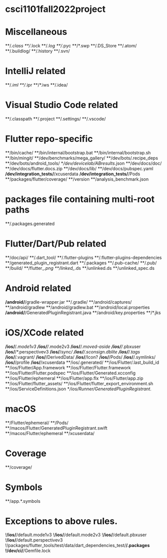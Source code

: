 # csci1101fall2022project
# Miscellaneous
**/*.class
**/*.lock
**/*.log
**/*.pyc
**/*.swp
**/.DS_Store
**/.atom/
**/.buildlog/
**/.history
**/.svn/

# IntelliJ related
**/*.iml
**/*.ipr
**/*.iws
**/.idea/

# Visual Studio Code related
**/.classpath
**/.project
**/.settings/
**/.vscode/

# Flutter repo-specific
**/bin/cache/
**/bin/internal/bootstrap.bat
**/bin/internal/bootstrap.sh
**/bin/mingit/
**/dev/benchmarks/mega_gallery/
**/dev/bots/.recipe_deps
**/dev/bots/android_tools/
**/dev/devicelab/ABresults*.json
**/dev/docs/doc/
**/dev/docs/flutter.docs.zip
**/dev/docs/lib/
**/dev/docs/pubspec.yaml
**/dev/integration_tests/**/xcuserdata
**/dev/integration_tests/**/Pods
**/packages/flutter/coverage/
**/version
**/analysis_benchmark.json

# packages file containing multi-root paths
**/.packages.generated

# Flutter/Dart/Pub related
**/doc/api/
**/.dart_tool/
**/.flutter-plugins
**/.flutter-plugins-dependencies
**/generated_plugin_registrant.dart
**/.packages
**/.pub-cache/
**/.pub/
**/build/
**/flutter_*.png
**/linked_*.ds
**/unlinked.ds
**/unlinked_spec.ds

# Android related
**/android/**/gradle-wrapper.jar
**/.gradle/
**/android/captures/
**/android/gradlew
**/android/gradlew.bat
**/android/local.properties
**/android/**/GeneratedPluginRegistrant.java
**/android/key.properties
**/*.jks

# iOS/XCode related
**/ios/**/*.mode1v3
**/ios/**/*.mode2v3
**/ios/**/*.moved-aside
**/ios/**/*.pbxuser
**/ios/**/*.perspectivev3
**/ios/**/*sync/
**/ios/**/.sconsign.dblite
**/ios/**/.tags*
**/ios/**/.vagrant/
**/ios/**/DerivedData/
**/ios/**/Icon?
**/ios/**/Pods/
**/ios/**/.symlinks/
**/ios/**/profile
**/ios/**/xcuserdata
**/ios/.generated/
**/ios/Flutter/.last_build_id
**/ios/Flutter/App.framework
**/ios/Flutter/Flutter.framework
**/ios/Flutter/Flutter.podspec
**/ios/Flutter/Generated.xcconfig
**/ios/Flutter/ephemeral
**/ios/Flutter/app.flx
**/ios/Flutter/app.zip
**/ios/Flutter/flutter_assets/
**/ios/Flutter/flutter_export_environment.sh
**/ios/ServiceDefinitions.json
**/ios/Runner/GeneratedPluginRegistrant.*

# macOS
**/Flutter/ephemeral/
**/Pods/
**/macos/Flutter/GeneratedPluginRegistrant.swift
**/macos/Flutter/ephemeral
**/xcuserdata/

# Coverage
**/coverage/

# Symbols
**/app.*.symbols

# Exceptions to above rules.
!**/ios/**/default.mode1v3
!**/ios/**/default.mode2v3
!**/ios/**/default.pbxuser
!**/ios/**/default.perspectivev3
!/packages/flutter_tools/test/data/dart_dependencies_test/**/.packages
!/dev/ci/**/Gemfile.lock
